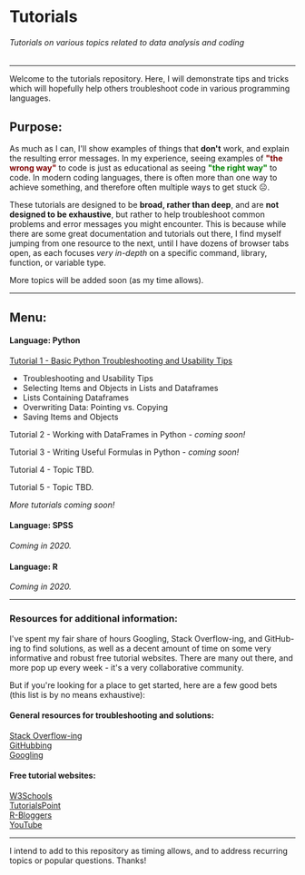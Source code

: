 # Tutorials
###### Tutorials on various topics related to data analysis and coding

___

Welcome to the tutorials repository.  Here, I will demonstrate tips and tricks which will hopefully help others troubleshoot code in various programming languages.

## Purpose:

As much as I can, I'll show examples of things that __don't__ work, and explain the resulting error messages. In my experience, seeing examples of __<font color='maroon'>"the wrong way"</font>__ to code is just as educational as seeing __<font color='green'>"the right way"</font>__ to code.  In modern coding languages, there is often more than one way to achieve something, and therefore often multiple ways to get stuck ☹.  

These tutorials are designed to be __broad, rather than deep__, and are __not designed to be exhaustive__, but rather to help troubleshoot common problems and error messages you might encounter.  This is because while there are some great documentation and tutorials out there, I find myself jumping from one resource to the next, until I have dozens of browser tabs open, as each focuses _very in-depth_ on a specific command, library, function, or variable type.

More topics will be added soon (as my time allows).    



___

## Menu:  

#### Language: Python  

[Tutorial 1 - Basic Python Troubleshooting and Usability Tips](Tutorial-01-Python-Basic_troubleshooting_and_usability_tips-v01.ipynb)
- Troubleshooting and Usability Tips
- Selecting Items and Objects in Lists and Dataframes
- Lists Containing Dataframes
- Overwriting Data: Pointing vs. Copying
- Saving Items and Objects


Tutorial 2 - Working with DataFrames in Python - _coming soon!_  

Tutorial 3 - Writing Useful Formulas in Python - _coming soon!_  

Tutorial 4 - Topic TBD.  

Tutorial 5 - Topic TBD.  

_More tutorials coming soon!_  



#### Language: SPSS 

_Coming in 2020._  



#### Language: R  

_Coming in 2020._  


___

### Resources for additional information:

I've spent my fair share of hours Googling, Stack Overflow-ing, and GitHub-ing to find solutions, as well as a decent amount of time on some very informative and robust free tutorial websites.  There are many out there, and more pop up every week - it's a very collaborative community.  

But if you're looking for a place to get started, here are a few good bets (this list is by no means exhaustive): 

#### General resources for troubleshooting and solutions:

[Stack Overflow-ing](https://stackoverflow.com/)  
[GitHubbing](https://github.com/)  
[Googling](https://www.google.com)  

#### Free tutorial websites:

[W3Schools](https://www.w3schools.com/)  
[TutorialsPoint](https://www.tutorialspoint.com/python/index.htm)  
[R-Bloggers](https://www.r-bloggers.com/)  
[YouTube](https://www.youtube.com/)   


___

I intend to add to this repository as timing allows, and to address recurring topics or popular questions. Thanks!  



